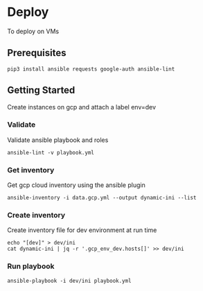 # Deploy
To deploy on VMs
## Prerequisites
```
pip3 install ansible requests google-auth ansible-lint
```
## Getting Started
Create instances on gcp and attach a label env=dev
### Validate
Validate ansible playbook and roles
```
ansible-lint -v playbook.yml
```
### Get inventory
Get gcp cloud inventory using the ansible plugin
```
ansible-inventory -i data.gcp.yml --output dynamic-ini --list
```
### Create inventory
Create inventory file for dev environment at run time
```
echo "[dev]" > dev/ini
cat dynamic-ini | jq -r '.gcp_env_dev.hosts[]' >> dev/ini
```
### Run playbook
```
ansible-playbook -i dev/ini playbook.yml
```
